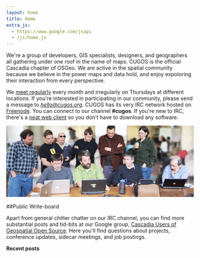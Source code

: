 ```yaml
---
layout: home
title: Home
extra_js:
  - https://www.google.com/jsapi
  - /js/home.js
---
```


We're a group of developers, GIS specialists, designers, and geographers all gathering under one roof in the name of maps. CUGOS is the official Cascadia chapter of OSGeo. We are active in the spatial community because we believe in the power maps and data hold, and enjoy expoloring their interaction from every perspective.

We [meet regularly](/meetings) every month and irregularly on Thursdays at different locations. If you're interested in participating in our community, please send a message to <em>hello@cugos.org</em>. CUGOS has its very IRC network hosted on [Freenode](https://freenode.net/). You can connect to our channel <strong>#cugos</strong>. If you're new to IRC, there's a [neat web client](http://webchat.freenode.net/) so you don't have to download any software.

![working and cugosing](/image/fall-fling-homepageshot.png)

##Public Write-board

Apart from general chitter chatter on our IRC channel, you can find more substantial posts and tid-bits at our Google group, [Cascadia Users of Geospatial Open Source](https://groups.google.com/forum/#!forum/cugos). Here you'll find questions about projects, conference updates, sidecar meetings, and job postings.

**Recent posts**

<ul id="feed"></ul>